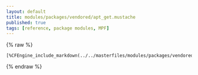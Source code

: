 ```yaml
---
layout: default
title: modules/packages/vendored/apt_get.mustache
published: true
tags: [reference, package modules, MPF]
---
```

{% raw %}
```
[%CFEngine_include_markdown(../../masterfiles/modules/packages/vendored/apt_get.mustache)%]
```
{% endraw %}
